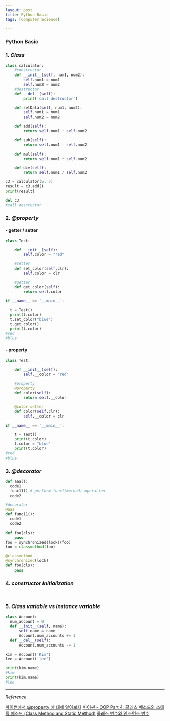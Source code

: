 ```yaml
---
layout: post
title: Python Basic
tags: [Computer Science]

---
```


### Python Basic

### 1. *Class*

```python
class calculator:
    #constructor
    def __init__(self, num1, num2):
        self.num1 = num1
        self.num2 = num2
    #destructor
    def __del__(self):
        print('call destructor')

    def setData(self, num1, num2):
        self.num1 = num1
        self.num2 = num2

    def add(self):
        return self.num1 + self.num2

    def sub(self):
        return self.num1 - self.num2

    def mul(self):
        return self.num1 * self.num2

    def div(self):
        return self.num1 / self.num2
```

```python
c3 = calculator(5, 7)
result = c3.add()
print(result)

del c3
#call desctuctor
```

### 2. *@property*

#### - getter / setter

```python
class Test:

    def __init__(self):
        self.color = "red"

    #setter
    def set_color(self,clr):
        self.color = clr

    #getter
    def get_color(self):
        return self.color

if __name__ == '__main__':

  t = Test()
  print(t.color)
  t.set_color("blue")
  t.get_color()
  print(t.color)
#red
#blue
```

#### - property

```python
class Test:

    def __init__(self):
        self.__color = "red"

    #property
    @property
    def color(self):
        return self.__color

    @color.setter
    def color(self,clr):
        self.__color = clr

if __name__ == '__main__':

    t = Test()
    print(t.color)
    t.color = "blue"
    print(t.color)
#red
#blue
```


### 3. *@decorator*

```python
def aaa():
  code1
  func11() # perform func1(method) operation
  code2

#decorator
@aaa
def func11():
  code1
  code2
```

```python
def foo(cls):
    pass
foo = synchronized(lock)(foo)
foo = classmethod(foo)
```

```python
@classmethod
@synchronized(lock)
def foo(cls):
    pass
```

### 4. *constructor Initialization*

```Python



```

### 5. *Class variable vs Instance variable*


```Python
class Account:
  num_account = 0
  def __init__(self, name):
      self.name = name
      Account.num_accounts += 1
  def __del__(self):
      Account.num_accounts -= 1

kim = Account('Kim')
lee = Account('lee')

print(kim.name)
#kim
print(kim.name)
#lee
```


***

*Reference*

[파이썬에서 @property 에 대해 알아보자](http://hamait.tistory.com/827)
[파이썬 - OOP Part 4. 클래스 메소드와 스태틱 메소드 (Class Method and Static Method)](http://schoolofweb.net/blog/posts/%ED%8C%8C%EC%9D%B4%EC%8D%AC-oop-part-4-%ED%81%B4%EB%9E%98%EC%8A%A4-%EB%A9%94%EC%86%8C%EB%93%9C%EC%99%80-%EC%8A%A4%ED%83%9C%ED%8B%B1-%EB%A9%94%EC%86%8C%EB%93%9C-class-method-and-static-method/)
[클래스 변수와 인스턴스 변수](https://wikidocs.net/1744)

